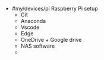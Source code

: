 - #my/devices/pi Raspberry Pi setup
	- Git
	- Anaconda
	- Vscode
	- Edge
	- OneDrive + Google drive
	- NAS software
	-
